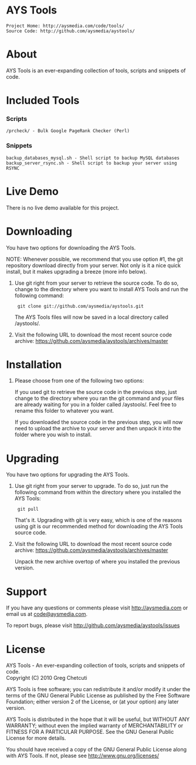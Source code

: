 # AYS Tools
    Project Home: http://aysmedia.com/code/tools/  
    Source Code: http://github.com/aysmedia/aystools/  


# About
AYS Tools is an ever-expanding collection of tools, scripts and snippets of code.  


# Included Tools

### Scripts
    /prcheck/ - Bulk Google PageRank Checker (Perl)  

### Snippets
    backup_databases_mysql.sh - Shell script to backup MySQL databases  
    backup_server_rsync.sh - Shell script to backup your server using RSYNC  


# Live Demo
There is no live demo available for this project.  


# Downloading
You have two options for downloading the AYS Tools.  

NOTE: Whenever possible, we recommend that you use option #1, the git repository download directly from your server. Not only is it a nice quick install, but it makes upgrading a breeze (more info below).  

1. Use git right from your server to retrieve the source code. To do so, change to the directory where you want to install AYS Tools and run the following command:  

        git clone git://github.com/aysmedia/aystools.git  

    The AYS Tools files will now be saved in a local directory called /aystools/.  

2. Visit the following URL to download the most recent source code archive: https://github.com/aysmedia/aystools/archives/master  


# Installation
1. Please choose from one of the following two options:  

    If you used git to retrieve the source code in the previous step, just change to the directory where you ran the git command and your files are already waiting for you in a folder called /aystools/. Feel free to rename this folder to whatever you want.  

    If you downloaded the source code in the previous step, you will now need to upload the archive to your server and then unpack it into the folder where you wish to install.  


# Upgrading
You have two options for upgrading the AYS Tools.  

1. Use git right from your server to upgrade. To do so, just run the following command from within the directory where you installed the AYS Tools:  

        git pull  
    
    That's it. Upgrading with git is very easy, which is one of the reasons using git is our recommended method for downloading the AYS Tools source code.  

2. Visit the following URL to download the most recent source code archive: https://github.com/aysmedia/aystools/archives/master  

   Unpack the new archive overtop of where you installed the previous version.  


# Support
If you have any questions or comments please visit http://aysmedia.com or email us at code@aysmedia.com.  

To report bugs, please visit http://github.com/aysmedia/aystools/issues  


# License
AYS Tools - An ever-expanding collection of tools, scripts and snippets of code.  
Copyright (C) 2010 Greg Chetcuti  

AYS Tools is free software; you can redistribute it and/or modify it under the terms of the GNU General Public License as published by the Free Software Foundation; either version 2 of the License, or (at your option) any later version.  

AYS Tools is distributed in the hope that it will be useful, but WITHOUT ANY WARRANTY; without even the implied warranty of MERCHANTABILITY or FITNESS FOR A PARTICULAR PURPOSE. See the GNU General Public License for more details.  

You should have received a copy of the GNU General Public License along with AYS Tools. If not, please see http://www.gnu.org/licenses/  